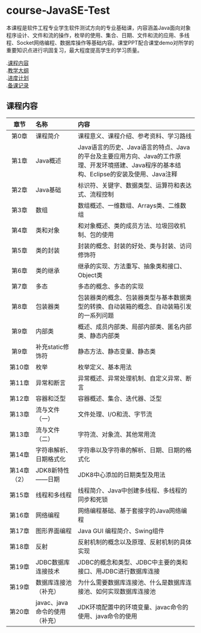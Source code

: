 # course-JavaSE-Test
本课程是软件工程专业学生软件测试方向的专业基础课，内容涵盖Java面向对象程序设计、文件和流的操作，枚举的使用、集合、日期、文件和流的应用、多线程、Socket网络编程、数据库操作等基础内容。课堂PPT配合课堂demo对所学的重要知识点进行巩固复习，最大程度提高学生的学习质量。 


.[课程内容](https://github.com/edu2act/course-JavaSE-test/)</br>
.[教学大纲](https://github.com/edu2act/course-JavaSE-test/)</br>
.[进度计划](https://github.com/edu2act/course-JavaSE-test/)</br>
.[备课记录](https://github.com/edu2act/course-JavaSE-test/)</br>

## 课程内容
|章节|名称|内容|
|:---:|:---|:---|
|第0章|课程简介|课程意义、课程介绍、参考资料、学习路线|
|第1章|Java概述|Java语言的历史、Java语言的特点、Java的平台及主要应用方向、Java的工作原理、开发环境搭建、Java程序的基本结构、Eclipse的安装及使用、Java注释|
|第2章 |Java基础|标识符、关键字、数据类型、运算符和表达式、流程控制|
|第3章|数组|数组概述、一维数组、Arrays类、二维数组|
|第4章|类和对象|和对象概述、类的成员方法、垃圾回收机制、包的使用|
|第5章|类的封装|封装的概念、封装的好处、类与封装、访问修饰符|
|第6章|类的继承|继承的实现、方法重写、抽象类和接口、Object类|
|第7章|多态|多态的概念、多态的实现|
|第8章|包装器类|包装器类的概念、包装器类型与基本数据类型的转换、自动装箱的概念、自动装箱引发的一系列问题|
|第9章|内部类|概述、成员内部类、局部内部类、匿名内部类、静态内部类|
|第9章|补充static修饰符|静态方法、静态变量、静态类|
|第10章|枚举|枚举定义、基本用法|
|第11章|异常和断言|异常概述、异常处理机制、自定义异常、断言|
|第12章|容器和泛型|容器概述、集合、迭代器、泛型|
|第13章|流与文件（一）|文件处理、I/O和流、字节流|
|第13章|流与文件（二）|字符流、对象流、其他常用流|
|第14章|字符串解析、日期格式化|字符串以及字符串的解析、日期、日期的格式化|
|第14章（2）| JDK8新特性——日期|JDK8中心添加的日期类型及用法|
|第15章|线程和多线程|线程简介、Java中创建多线程、多线程的同步和死锁|
|第16章|网络编程|网络编程基础、基于套接字的Java网络编程|
|第17章|图形界面编程|Java GUI 编程简介、Swing组件|
|第18章|反射|反射机制的概念以及原理、反射机制的具体实现|
|第19章|JDBC数据库连接技术|JDBC的概念和类型、JDBC中主要的类和接口、用JDBC进行数据库连接|
|第19章|数据库连接池（补充）|为什么需要数据库连接池、什么是数据库连接池、如何实现数据库连接池|
|第20章|javac、java命令的使用（补充）|JDK环境配置中的环境变量、javac命令的使用、java命令的使用|

